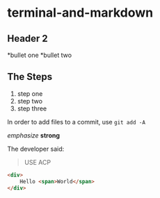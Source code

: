 # terminal-and-markdown

## Header 2

*bullet one
*bullet two

## The Steps
1. step one
1. step two
1. step three

In order to add files to a commit, use `git add -A`

*emphasize* **strong**

The developer said: 
> USE ACP

```html
<div>
    Hello <span>World</span>
</div>